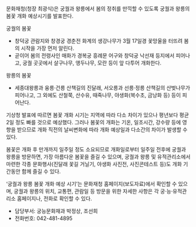 문화재청(청장 최광식)은 궁궐과 왕릉에서 봄의 정취를 만끽할 수 있도록 궁궐과 왕릉의 봄꽃 개화 예상시기를 발표한다.

궁궐의 봄꽃
- 창덕궁 관람지와 창경궁 경춘전 화계의 생강나무가 3월 17일경 꽃망울을 터뜨려 봄의 시작을 가장 먼저 알린다.
- 곧이어 봄의 전령사인 매화가 경복궁 흥례문 어구와 창덕궁 낙선재 등지에서 피어나고, 궁궐 곳곳에서 살구나무, 앵두나무, 모란 등이 앞 다투어 개화한다.

왕릉의 봄꽃
- 세종대왕릉과 융릉·건릉 산책길의 진달래, 서오릉과 선릉·정릉 산책길의 산벚나무가 피어나고, 그 외에도 산철쭉, 산수유, 때죽나무, 야생화(복수초, 금낭화 등) 등이 피어난다.

기상청 발표에 따르면 봄꽃 개화 시기는 지역에 따라 다소 차이가 있으나 평년보다 평균 2일 정도 빠를 것으로 예상했다. 그러나 봄꽃의 개화는 기온, 일조시간, 강수량 등에 영향을 받으므로 개화 직전의 날씨변화에 따라 개화 예상일과 다소간의 차이가 발생할 수 있다.

봄꽃은 개화 후 만개까지 일주일 정도 소요되므로 개화일로부터 일주일 전후에 궁궐과 왕릉을 방문하면, 가장 아름다운 봄꽃을 즐길 수 있으며, 궁궐과 왕릉 및 유적관리소에서 마련한 각종 문화행사(진달래 꽃길 거닐기, 야생화 사진전, 사진콘테스트 등)도 개화 기간동안 함께 즐길 수 있다.

‘궁궐과 왕릉 봄꽃 개화 예상 시기’는 문화재청 홈페이지(보도자료)에서 확인할 수 있으며, 궁궐과 왕릉의 위치, 교통편, 관람일 등 방문을 위한 자세한 사항은 각 궁·능·유적관리소 홈페이지나, 전화로 확인할 수 있다.

- 담당부서: 궁능문화재과 박정상, 조선희
- 전화번호: 042-481-4895